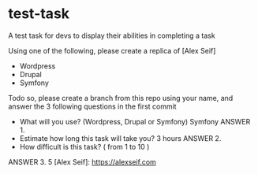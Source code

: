 # test-task
A test task for devs to display their abilities in completing a task

Using one of the following, please create a replica of [Alex Seif]
- Wordpress
- Drupal
- Symfony

Todo so, please create a branch from this repo using your name, and answer the 3 following questions in the first commit

- What will you use? (Wordpress, Drupal or Symfony)
 Symfony
ANSWER 1.
- Estimate how long this task will take you?
 3 hours
ANSWER 2.
- How difficult is this task? ( from 1 to 10 )

ANSWER 3.
5
[Alex Seif]: <https://alexseif.com>
